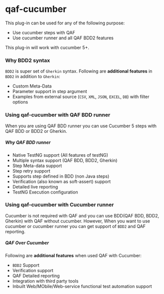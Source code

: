 # qaf-cucumber
This plug-in can be used for any of the following purpose:
 
 * Use cucumber steps with QAF
 * Use cucumber runner and all QAF BDD2 features
 
This plug-in will work with cucumber 5+. 
### Why BDD2 syntax
`BDD2` is super set of `Gherkin` syntax. Following are **additional features** in `BDD2` in addition to `Gherkin`:
 * Custom Meta-Data
 * Parameter support in step argument
 * Examples from external source (`CSV`, `XML`, `JSON`, `EXCEL`, `DB`) with filter options

### Using qaf-cucumber with QAF BDD runner
When you are using QAF BDD runner you can use Cucumber 5 steps with QAF BDD or BDD2 or Gherkin. 

##### Why QAF BDD runner
 * Native TestNG support (All features of testNG)
 * Multiple syntax support (QAF BDD, BDD2, Gherkin)
 * Step Meta-data support
 * Step retry support
 * Supports step defined in BDD (non Java steps)
 * Verification (also known as soft-assert) support
 * Detailed live reporting
 * TestNG Execution configuration
 
### Using qaf-cucumber with Cucumber runner
Cucumber is not required with QAF and you can use BDD(QAF BDD, BDD2, Gherkin) with QAF without cucumber. However, When you want to use cucumber or cucumber runner you can get support of `BDD2` and QAF reporting.

##### QAF Over Cucumber 
 Following are **additional features** when used QAF with Cucumber:
 * `BDD2` Support
 * Verification support
 * QAF Detailed reporting
 * Integration with third party tools
 * Inbuilt Web/MObile/Web-service functional test automation support
